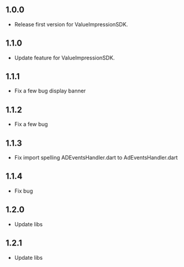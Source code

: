 ## 1.0.0

* Release first version for ValueImpressionSDK.

## 1.1.0

* Update feature for ValueImpressionSDK.

## 1.1.1

* Fix a few bug display banner

## 1.1.2

* Fix a few bug

## 1.1.3

* Fix import spelling ADEventsHandler.dart to AdEventsHandler.dart

## 1.1.4

* Fix bug

## 1.2.0

* Update libs

## 1.2.1

* Update libs